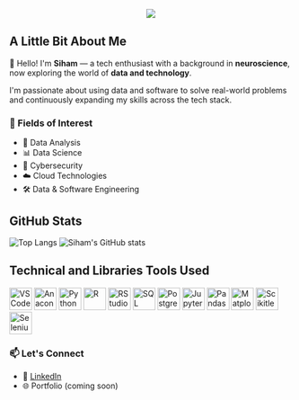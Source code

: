 <p align="center">
  <img src="https://capsule-render.vercel.app/api?text=Welcome%20to%20My%20GitHub!%20👩🏽‍💻&animation=fadeIn&type=waving&color=gradient&height=100"/>
</p>

## A Little Bit About Me

👋 Hello! I'm **Siham** — a tech enthusiast with a background in **neuroscience**, now exploring the world of **data and technology**.

I'm passionate about using data and software to solve real-world problems and continuously expanding my skills across the tech stack.

### 🚀 Fields of Interest

- 🧠 Data Analysis  
- 📊 Data Science    
- 🔐 Cybersecurity
- ☁️ Cloud Technologies 
- 🛠️ Data & Software Engineering

## GitHub Stats
![Top Langs](https://github-readme-stats.vercel.app/api/top-langs/?username=sihamnimale&hide_progress=true&theme=vue)
![Siham's GitHub stats](https://github-readme-stats.vercel.app/api?username=sihamnimale&show_icons=true&theme=vue)

## Technical and Libraries Tools Used
<p align="left">
  <img src="https://cdn.jsdelivr.net/gh/devicons/devicon/icons/vscode/vscode-original.svg" alt="VSCode" width="40" height="40"/>
  <img src="https://cdn.jsdelivr.net/gh/devicons/devicon@latest/icons/anaconda/anaconda-original.svg" alt="Anaconda" width="40" height="40"/>
  <img src="https://cdn.jsdelivr.net/gh/devicons/devicon@latest/icons/python/python-original.svg" alt="Python" width="40" height="40"/>
  <img src="https://cdn.jsdelivr.net/gh/devicons/devicon/icons/r/r-original.svg" alt="R" width="40" height="40"/>
  <img src="https://cdn.jsdelivr.net/gh/devicons/devicon@latest/icons/rstudio/rstudio-original.svg" alt="RStudio" width="40" height="40"/>
  <img src="https://cdn.jsdelivr.net/gh/devicons/devicon@latest/icons/mysql/mysql-original-wordmark.svg" alt="SQL" width="40" height="40"/>
  <img src="https://cdn.jsdelivr.net/gh/devicons/devicon@latest/icons/postgresql/postgresql-original.svg" alt="PostgreSQL" width="40" height="40"/>     
  <img src="https://cdn.jsdelivr.net/gh/devicons/devicon/icons/jupyter/jupyter-original.svg" alt="Jupyter" width="40" height="40"/>
  <img src="https://cdn.jsdelivr.net/gh/devicons/devicon/icons/pandas/pandas-original.svg" alt="Pandas" width="40" height="40"/>
  <img src="https://cdn.jsdelivr.net/gh/devicons/devicon@latest/icons/matplotlib/matplotlib-original.svg" alt="Matplotlib" width="40" height="40"/>
  <img src="https://cdn.jsdelivr.net/gh/devicons/devicon@latest/icons/scikitlearn/scikitlearn-original.svg" alt="Scikitlearn" width="40" height="40"/>
  <img src="https://cdn.jsdelivr.net/gh/devicons/devicon@latest/icons/selenium/selenium-original.svg" alt="Selenium" width="40" height="40"/>
</p>

### 📫 Let's Connect

- 💼 [LinkedIn](https://www.linkedin.com/in/sihamnimale/)
- 🌐 Portfolio (coming soon)
